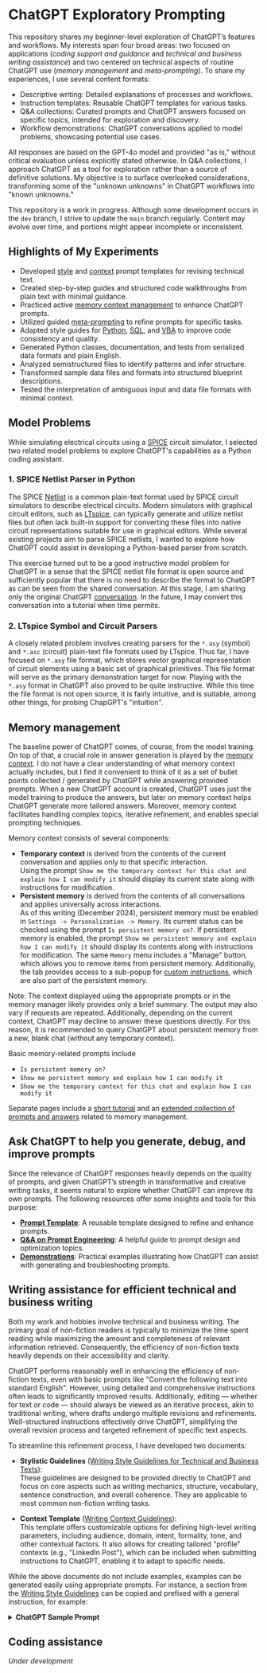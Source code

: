 # ChatGPT Exploratory Prompting

This repository shares my beginner-level exploration of ChatGPT’s features and workflows. My interests span four broad areas: two focused on applications (_coding support and guidance_ and _technical and business writing assistance_) and two centered on technical aspects of routine ChatGPT use (_memory management_ and _meta-prompting_). To share my experiences, I use several content formats:

- Descriptive writing: Detailed explanations of processes and workflows.
- Instruction templates: Reusable ChatGPT templates for various tasks.
- Q&A collections: Curated prompts and ChatGPT answers focused on specific topics, intended for exploration and discovery.
- Workflow demonstrations: ChatGPT conversations applied to model problems, showcasing potential use cases.

All responses are based on the GPT-4o model and provided "as is," without critical evaluation unless explicitly stated otherwise. In Q&A collections, I approach ChatGPT as a tool for exploration rather than a source of definitive solutions. My objective is to surface overlooked considerations, transforming some of the "unknown unknowns" in ChatGPT workflows into "known unknowns."

This repository is a work in progress. Although some development occurs in the `dev` branch, I strive to update the `main` branch regularly. Content may evolve over time, and portions might appear incomplete or inconsistent.

## Highlights of My Experiments

- Developed [style][WritingStyleGuidelines] and [context][WritingContext] prompt templates for revising technical text.
- Created step-by-step guides and structured code walkthroughs from plain text with minimal guidance.
- Practiced active [memory context management][MemoryManagementDemo] to enhance ChatGPT prompts.
- Utilized guided [meta-prompting][MetaPromptDemo] to refine prompts for specific tasks.
- Adapted style guides for [Python][], [SQL][], and [VBA][] to improve code consistency and quality.
- Generated Python classes, documentation, and tests from serialized data formats and plain English.
- Analyzed semistructured files to identify patterns and infer structure.
- Transformed sample data files and formats into structured blueprint descriptions.
- Tested the interpretation of ambiguous input and data file formats with minimal context.

## Model Problems

While simulating electrical circuits using a [SPICE][] circuit simulator, I selected two related model problems to explore ChatGPT's capabilities as a Python coding assistant.

### 1. SPICE Netlist Parser in Python

The SPICE [Netlist][] is a common plain-text format used by SPICE circuit simulators to describe electrical circuits. Modern simulators with graphical circuit editors, such as [LTspice][], can typically generate and utilize netlist files but often lack built-in support for converting these files into native circuit representations suitable for use in graphical editors. While several existing projects aim to parse SPICE netlists, I wanted to explore how ChatGPT could assist in developing a Python-based parser from scratch.

This exercise turned out to be a good instructive model problem for ChatGPT in a sense that the SPICE netlist file format is open source and sufficiently popular that there is no need to describe the format to ChatGPT as can be seen from the shared conversation. At this stage, I am sharing only the original ChatGPT [conversation][Netlist Parser]. In the future, I may convert this conversation into a tutorial when time permits.

### 2. LTspice Symbol and Circuit Parsers

A closely related problem involves creating parsers for the `*.asy` (symbol) and `*.asc` (circuit) plain-text file formats used by LTspice. Thus far, I have focused on `*.asy` file format, which stores vector graphical representation of circuit elements using a basic set of graphical primitives. This file format will serve as the primary demonstration target for now. Playing with the `*.asy` format in ChatGPT also proved to be quite instructive. While this time the file format is not open source, it is fairly intuitive, and is suitable, among other things, for probing ChapGPT's "intuition".

## Memory management

The baseline power of ChatGPT comes, of course, from the model training. On top of that, a crucial role in answer generation is played by the [memory context](https://help.openai.com/en/collections/8471548-memory). I do not have a clear understanding of what memory context actually includes, but I find it convenient to think of it as a set of bullet points collected / generated by ChatGPT while answering provided prompts. When a new ChatGPT account is created, ChatGPT uses just the model training to produce the answers, but later on memory context helps ChatGPT generate more tailored answers. Moreover, memory context facilitates handling complex topics, iterative refinement, and enables special prompting techniques.

Memory context consists of several components:
- **Temporary context** is derived from the contents of the current conversation and applies only to that specific interaction.  
  Using the prompt `Show me the temporary context for this chat and explain how I can modify it` should display its current state along with instructions for modification.
- **Persistent memory** is derived from the contents of all conversations and applies universally across interactions.  
  As of this writing (December 2024), persistent memory must be enabled in `Settings -> Personalization -> Memory`. Its current status can be checked using the prompt `Is persistent memory on?`. If persistent memory is enabled, the prompt `Show me persistent memory and explain how I can modify it` should display its contents along with instructions for modification. The same `Memory` menu includes a "Manage" button, which allows you to remove items from persistent memory. Additionally, the tab provides access to a sub-popup for [custom instructions](https://help.openai.com/en/articles/8096356-custom-instructions-for-chatgpt), which are also part of the persistent memory.

Note: The context displayed using the appropriate prompts or in the memory manager likely provides only a brief summary. The output may also vary if requests are repeated. Additionally, depending on the current context, ChatGPT may decline to answer these questions directly. For this reason, it is recommended to query ChatGPT about persistent memory from a new, blank chat (without any temporary context).

Basic memory-related prompts include
- `Is persistent memory on?`  
- `Show me persistent memory and explain how I can modify it`  
- `Show me the temporary context for this chat and explain how I can modify it`  

Separate pages include a [short tutorial][MemoryManagementDemo] and an [extended collection of prompts and answers][MemoryManagementQnA] related to memory management.

## Ask ChatGPT to help you generate, debug, and improve prompts

Since the relevance of ChatGPT responses heavily depends on the quality of prompts, and given ChatGPT’s strength in transformative and creative writing tasks, it seems natural to explore whether ChatGPT can improve its own prompts. The following resources offer some insights and tools for this purpose:

- **[Prompt Template][MetaPromptTemplate]**: A reusable template designed to refine and enhance prompts.
- **[Q&A on Prompt Engineering][MetaPromptingQnA]**: A helpful guide to prompt design and optimization topics.
- **[Demonstrations][MetaPromptDemo]**: Practical examples illustrating how ChatGPT can assist with generating and troubleshooting prompts.
## Writing assistance for efficient technical and business writing

Both my work and hobbies involve technical and business writing. The primary goal of non-fiction readers is typically to minimize the time spent reading while maximizing the amount and completeness of relevant information retrieved. Consequently, the efficiency of non-fiction texts heavily depends on their accessibility and clarity.  

ChatGPT performs reasonably well in enhancing the efficiency of non-fiction texts, even with basic prompts like "Convert the following text into standard English". However, using detailed and comprehensive instructions often leads to significantly improved results. Additionally, editing — whether for text or code — should always be viewed as an iterative process, akin to traditional writing, where drafts undergo multiple revisions and refinements. Well-structured instructions effectively drive ChatGPT, simplifying the overall revision process and targeted refinement of specific text aspects.

To streamline this refinement process, I have developed two documents:

- **Stylistic Guidelines** ([Writing Style Guidelines for Technical and Business Texts][WritingStyleGuidelines]):  
    These guidelines are designed to be provided directly to ChatGPT and focus on core aspects such as writing mechanics, structure, vocabulary, sentence construction, and overall coherence. They are applicable to most common non-fiction writing tasks.
    
- **Context Template** ([Writing Context Guidelines][WritingContext]):  
    This template offers customizable options for defining high-level writing parameters, including audience, domain, intent, formality, tone, and other contextual factors. It also allows for creating tailored "profile" contexts (e.g., "LinkedIn Post"), which can be included when submitting instructions to ChatGPT, enabling it to adapt to specific needs.    

While the above documents do not include examples, examples can be generated easily using appropriate prompts. For instance, a section from the [Writing Style Guidelines][WritingStyleGuidelines] can be copied and prefixed with a general instruction, for example:

<details>
<summary><b>ChatGPT Sample Prompt</b></summary>

```
I have a section from the writing style guidelines and need
three defective examples for each bullet point, along with
their corresponding corrected versions.

Structure lists and series with clear, parallel elements:
- Parallel Structure:  
    Ensure parallelism in:  
    - Lists and series  
    - Coordinating conjunctions (e.g., and, but, or)  
    - Correlative conjunctions (e.g., either...or, neither...nor)  
    - Comparisons (e.g., more than, as...as)  
    - Infinitive phrases (e.g., to increase, to improve)  
    - Gerund phrases (e.g., filing, answering)  
    - Verb tense within series  
    - Clauses within sentences
```
</details>

## Coding assistance

*Under development*

<!--
**TODO**
While ChatGPT is developed as a conversational tool that should be easily accessible to beginners, learning certain technical aspects may drastically improve the results, as evidenced by the emergence of the prompt engineering field.

Divide and conquer
Iterative focused refinement
Technical aspects for tailoring answers

Graphics analysis: vector or raster - interpret serialized file by comparing with graphical representation?
-->


<!-- References -->

[WritingStyleGuidelines]: https://github.com/pchemguy/ChatGPTExploratoryPrompting/blob/main/Writing/WritingStyleGuidelines.md
[WritingContext]: https://github.com/pchemguy/ChatGPTExploratoryPrompting/blob/main/Writing/WritingContext.md
[MemoryManagementQnA]: https://github.com/pchemguy/ChatGPTExploratoryPrompting/blob/main/Technical/MemoryManagementQnA.md
[MetaPromptingQnA]:https://github.com/pchemguy/ChatGPTExploratoryPrompting/blob/main/Technical/MetaPromptingQnA.md
[MetaPromptTemplate]: https://github.com/pchemguy/ChatGPTExploratoryPrompting/blob/main/Technical/MetaPromptTemplate.md
[MemoryManagementDemo]: https://github.com/pchemguy/ChatGPTExploratoryPrompting/blob/main/Technical/MemoryManagementDemo.md
[MetaPromptDemo]: https://github.com/pchemguy/ChatGPTExploratoryPrompting/blob/main/Technical/MetaPromptDemo.md
[SPICE]: https://en.wikipedia.org/wiki/SPICE
[Netlist]: https://en.wikipedia.org/wiki/Netlist
[LTspice]: https://en.wikipedia.org/wiki/LTspice
[Netlist Parser]: https://chatgpt.com/share/676e4884-0c64-8004-9ab9-b5e5eb2e60f4
[Python]: https://github.com/pchemguy/ChatGPTExploratoryPrompting/blob/main/Code/Python/PythonStyleGuidelines.md
[SQL]: https://github.com/pchemguy/ChatGPTExploratoryPrompting/blob/main/Code/SQL/SQLStyleGuidelines.md
[VBA]: https://github.com/pchemguy/ChatGPTExploratoryPrompting/blob/main/Code/VBA/VBAStyleGuidelines.md
